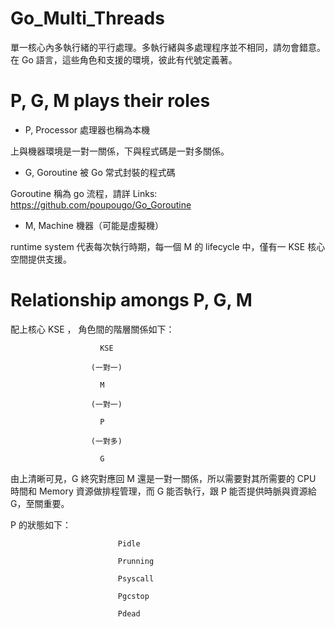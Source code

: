 # Go_Multi_Threads
單一核心內多執行緒的平行處理。多執行緒與多處理程序並不相同，請勿會錯意。在 Go 語言，這些角色和支援的環境，彼此有代號定義著。

# P, G, M plays their roles

* P, Processor 處理器也稱為本機

上與機器環境是一對一關係，下與程式碼是一對多關係。

* G, Goroutine 被 Go 常式封裝的程式碼

Goroutine 稱為 go 流程，請詳 Links: https://github.com/poupougo/Go_Goroutine

* M, Machine 機器（可能是虛擬機）

runtime system 代表每次執行時期，每一個 M 的 lifecycle 中，僅有一 KSE 核心空間提供支援。

# Relationship amongs P, G, M

配上核心 KSE ， 角色間的階層關係如下：

                        KSE
                      
                      (一對一)

                        M
                      
                      (一對一)

                        P
                      
                      (一對多)

                        G

由上清晰可見，G 終究對應回 M 還是一對一關係，所以需要對其所需要的 CPU 時間和 Memory 資源做排程管理，而 G 能否執行，跟 P 能否提供時脈與資源給 G，至關重要。

P 的狀態如下：

                            Pidle

                            Prunning

                            Psyscall

                            Pgcstop

                            Pdead











